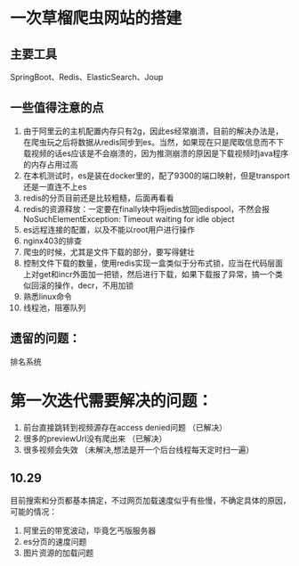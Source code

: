 # 一次草榴爬虫网站的搭建

## 主要工具
SpringBoot、Redis、ElasticSearch、Joup

## 一些值得注意的点
1. 由于阿里云的主机配置内存只有2g，因此es经常崩溃，目前的解决办法是，在爬虫玩之后将数据从redis同步到es。当然，如果现在只是爬取信息而不下载视频的话es应该是不会崩溃的，因为推测崩溃的原因是下载视频时java程序的内存占用过高
2. 在本机测试时，es是装在docker里的，配了9300的端口映射，但是transport还是一直连不上es
3. redis的分页目前还是比较粗糙，后面再看看
4. redis的资源释放：一定要在finally块中将jedis放回jedispool，不然会报NoSuchElementException: Timeout waiting for idle object
5. es远程连接的配置，以及不能以root用户进行操作
6. nginx403的排查
7. 爬虫的时候，尤其是文件下载的部分，要写得健壮
8. 控制文件下载的数量，使用redis实现一盒类似于分布式锁，应当在代码层面上对get和incr外面加一把锁，然后进行下载，如果下载报了异常，搞一个类似回滚的操作，decr，不用加锁
9. 熟悉linux命令
10. 线程池，阻塞队列

## 遗留的问题：
排名系统

# 第一次迭代需要解决的问题：
1. 前台直接跳转到视频源存在access denied问题 （已解决）
2. 很多的previewUrl没有爬出来 （已解决）
3. 很多视频会失效 （未解决,想法是开一个后台线程每天定时扫一遍）


## 10.29
目前搜索和分页都基本搞定，不过网页加载速度似乎有些慢，不确定具体的原因，可能的情况：
1. 阿里云的带宽波动，毕竟乞丐版服务器
2. es分页的速度问题
3. 图片资源的加载问题
